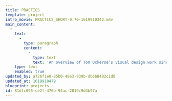 ```yaml
---
title: PRACTICS
template: project
intro_movie: PRACTICS_SHORT-0.70-1619910342.m4v
main_content:
  -
    text:
      -
        type: paragraph
        content:
          -
            type: text
            text: 'An overview of Tom Ockerse’s visual design work since 1967. All works were commissioned to serve clients and audiences.'
    type: text
    enabled: true
updated_by: a726f1e0-85b0-48e3-939b-db6b8482c1d0
updated_at: 1619910479
blueprint: projects
id: 81dfc095-ce2f-476b-94ac-2819c9d4b97a
---
```

